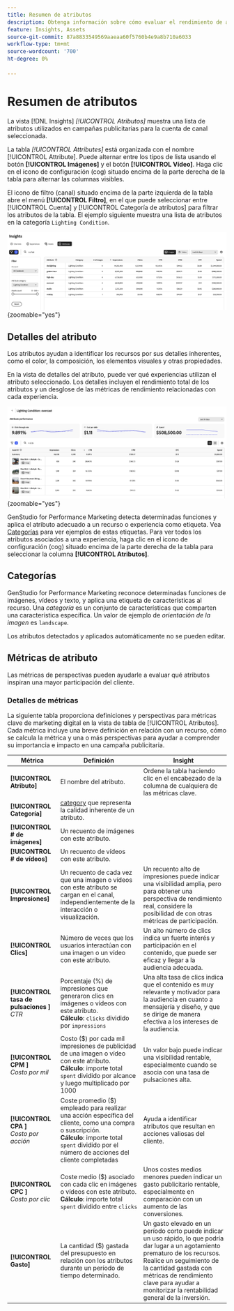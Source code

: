 ```yaml
---
title: Resumen de atributos
description: Obtenga información sobre cómo evaluar el rendimiento de atributos específicos en Adobe GenStudio for Performance Marketing.
feature: Insights, Assets
source-git-commit: 87a8833549569aaeaa60f5760b4e9a8b710a6033
workflow-type: tm+mt
source-wordcount: '700'
ht-degree: 0%

---
```


# Resumen de atributos

La vista [!DNL Insights] _[!UICONTROL Atributos]_ muestra una lista de atributos utilizados en campañas publicitarias para la cuenta de canal seleccionada.

La tabla _[!UICONTROL Attributes]_ está organizada con el nombre [!UICONTROL Attribute]. Puede alternar entre los tipos de lista usando el botón **[!UICONTROL Imágenes]** y el botón **[!UICONTROL Vídeo]**. Haga clic en el icono de configuración (cog) situado encima de la parte derecha de la tabla para alternar las columnas visibles.

El icono de filtro (canal) situado encima de la parte izquierda de la tabla abre el menú **[!UICONTROL Filtro]**, en el que puede seleccionar entre [!UICONTROL Cuenta] y [!UICONTROL Categoría de atributos] para filtrar los atributos de la tabla. El ejemplo siguiente muestra una lista de atributos en la categoría `Lighting Condition`.

![Filtro y tabla de atributos](/help/assets/insights-attributes-filter.png){zoomable="yes"}

## Detalles del atributo

Los atributos ayudan a identificar los recursos por sus detalles inherentes, como el color, la composición, los elementos visuales y otras propiedades.

En la vista de detalles del atributo, puede ver qué experiencias utilizan el atributo seleccionado. Los detalles incluyen el rendimiento total de los atributos y un desglose de las métricas de rendimiento relacionadas con cada experiencia.

![Métricas de rendimiento de atributos](/help/assets/insights-attribute-details.png){zoomable="yes"}

GenStudio for Performance Marketing detecta determinadas funciones y aplica el atributo adecuado a un recurso o experiencia como etiqueta. Vea [Categorías](#categories) para ver ejemplos de estas etiquetas. Para ver todos los atributos asociados a una experiencia, haga clic en el icono de configuración (cog) situado encima de la parte derecha de la tabla para seleccionar la columna **[!UICONTROL Atributos]**.

## Categorías

GenStudio for Performance Marketing reconoce determinadas funciones de imágenes, vídeos y texto, y aplica una etiqueta de características al recurso. Una _categoría_ es un conjunto de características que comparten una característica específica. Un valor de ejemplo de _orientación de la imagen_ es `landscape`.

Los atributos detectados y aplicados automáticamente no se pueden editar.

<!--
Select any of the following to open a detailed list of feature categories:

+++**Image features**

| Category               | Values                              |
| ---------------------- | ----------------------------------- |
| Background Colors      | 14 colors |
| Camera Position        | - `low angle`, `high angle`, `dutch angle`<br>- `overhead view`, `eye level`,`bird's eye view` |
| Camera Proximity       | `close up`, `mid shot`, `long shot` |
| Camera Setting         | - `fast shutter speed`, `long exposure`, `double exposure`<br>- `normal mode`, `flash`, `macro`, `wide-angle`<br>- `black and white`, `surreal`<br>- `bokeh blur`, `motion blur`, `tilt-shift blur` |
| Foreground Colors      | 14 colors |
| Image Type             | `photograph`, `sketch`, `painting`, `digital cartoon`, `infographics`, `graphic design`, `collage`, `screenshot` |
| Lighting Condition     | golden hour, blue hour, midday, overcast, night, high-key, low-key, daylight, incandescent, fluorescent, colorful, studio |
| Objects                | The items, entities, and elements that are visible, such as `lighthouse`, `orchid`, or `tunnel`. |
| Orientation            | Examples: `landscape`, `portrait`, `square` |
| Overall Tone           | `warm`, `cool`, `neutral` |
| People Categories      | Examples: `person`, `social group`, `people`, `kid` |
| Photography Styles     | `aerial photography`, `aerial photography`, `architectural photography`, `astrophotography`, `black and white photography`, `business photography`, `cityscape photography`, `commercial photography`, `composite photography`, `creative photography`, `editorial photography`, `event photography`, `family photography`, `fashion photography`, `fine art photography`, `food photography`, `holiday photography`, `indoor photography`, `landscape photography`, `lifestyle photography`, `macro photography`, `minimalist photography`, `night photography`, `outdoor photography`, `pet photography`, `portrait photography`, `product photography`, `real estate photography`, `seascape photography`, `sports photography`, `still-life photography`, `street photography`, `travel photography`, `underwater photography`, `wildlife photography` |
| Scenes                 | Examples: `city`, `island`, `living room` |
| Tags                   | Examples: `gaming`, `law`, `yoga` |
| Visual Attention Spread| The level of viewer attention spread across an image: `high`, `low` |
| Visual Content Density | The amount of information or detail in an image: `high`, `low` |

+++

+++**Video features**

| Category               | Values                              |
| ---------------------- | ----------------------------------- |
| Audio Genre  | |
| Audio Genre Category  | |
| Audio Mood  | |
| Audio Types| |
| Objects  | |
| Orientation  | |
| People Categories  | |
| Scenes  | |
| Styles  | |
| Tags   | |
| Video Category  | |
| Video Type  | |

+++

+++**Text features**

| Category               | Values                              |
| ---------------------- | ----------------------------------- |
| Emojis Count  | |
| HashTags Count  | |
| Keywords  | |
| Marketing Emotions  | |
| Narratives  |  |
| Persuasion Strategies  |  |
| Readability  | |
| Sentences Count  | |
| Stop Words Ratio  | |
| Text Quotes Count  | |
| Tones  | |
| Words Count  | |
| Words Count Per Sentence  | |

+++

-->

## Métricas de atributo

Las métricas de perspectivas pueden ayudarle a evaluar qué atributos inspiran una mayor participación del cliente.

### Detalles de métricas

La siguiente tabla proporciona definiciones y perspectivas para métricas clave de marketing digital en la vista de tabla de [!UICONTROL Atributos]. Cada métrica incluye una breve definición en relación con un recurso, cómo se calcula la métrica y una o más perspectivas para ayudar a comprender su importancia e impacto en una campaña publicitaria.

| Métrica | Definición | Insight |
| ---------------------- | ----------------------------- | -------------------------------- |
| **[!UICONTROL Atributo]** | El nombre del atributo. | Ordene la tabla haciendo clic en el encabezado de la columna de cualquiera de las métricas clave. |
| **[!UICONTROL Categoría]** | [category](#categories) que representa la calidad inherente de un atributo. |  |
| **[!UICONTROL # de imágenes]** | Un recuento de imágenes con este atributo. |  |
| **[!UICONTROL # de vídeos]** | Un recuento de vídeos con este atributo. |  |
| **[!UICONTROL Impresiones]** | Un recuento de cada vez que una imagen o vídeos con este atributo se cargan en el canal, independientemente de la interacción o visualización. | Un recuento alto de impresiones puede indicar una visibilidad amplia, pero para obtener una perspectiva de rendimiento real, considere la posibilidad de con otras métricas de participación. |
| **[!UICONTROL Clics]** | Número de veces que los usuarios interactúan con una imagen o un vídeo con este atributo. | Un alto número de clics indica un fuerte interés y participación en el contenido, que puede ser eficaz y llegar a la audiencia adecuada. |
| **[!UICONTROL tasa de pulsaciones ]**<br>_CTR_ | Porcentaje (%) de impresiones que generaron clics en imágenes o vídeos con este atributo.<br>**Cálculo**: `clicks` dividido por `impressions` | Una alta tasa de clics indica que el contenido es muy relevante y motivador para la audiencia en cuanto a mensajería y diseño, y que se dirige de manera efectiva a los intereses de la audiencia. |
| **[!UICONTROL CPM ]**<br>_Costo por mil_ | Costo ($) por cada mil impresiones de publicidad de una imagen o vídeo con este atributo.<br>**Cálculo**: importe total `spent` dividido por alcance y luego multiplicado por 1000 | Un valor bajo puede indicar una visibilidad rentable, especialmente cuando se asocia con una tasa de pulsaciones alta. |
| **[!UICONTROL CPA ]**<br>_Costo por acción_ | Coste promedio ($) empleado para realizar una acción específica del cliente, como una compra o suscripción.<br>**Cálculo**: importe total `spent` dividido por el número de acciones del cliente completadas | Ayuda a identificar atributos que resultan en acciones valiosas del cliente. |
| **[!UICONTROL CPC ]**<br>_Costo por clic_ | Coste medio ($) asociado con cada clic en imágenes o vídeos con este atributo.<br>**Cálculo**: importe total `spent` dividido entre `clicks` | Unos costes medios menores pueden indicar un gasto publicitario rentable, especialmente en comparación con un aumento de las conversiones. |
| **[!UICONTROL Gasto]** | La cantidad ($) gastada del presupuesto en relación con los atributos durante un período de tiempo determinado. | Un gasto elevado en un período corto puede indicar un uso rápido, lo que podría dar lugar a un agotamiento prematuro de los recursos. Realice un seguimiento de la cantidad gastada con métricas de rendimiento clave para ayudar a monitorizar la rentabilidad general de la inversión. |
